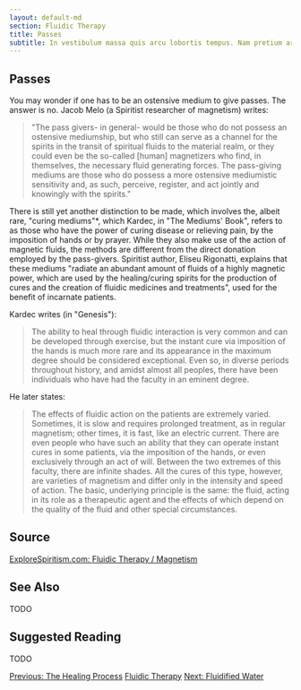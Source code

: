 ```yaml
---
layout: default-md
section: Fluidic Therapy
title: Passes
subtitle: In vestibulum massa quis arcu lobortis tempus. Nam pretium arcu in odio vulputate luctus.
---
```


## Passes
You may wonder if one has to be an ostensive medium to give passes.  The answer is no. Jacob Melo (a Spiritist researcher of magnetism) writes: 
> "The pass givers- in general- would be those who do not possess an ostensive mediumship, but who still can serve as a channel for the spirits in the transit of spiritual fluids to the material realm, or they could even be the so-called [human] magnetizers who find, in themselves, the necessary fluid generating forces.  The pass-giving mediums are those who do possess a more ostensive mediumistic sensitivity and, as such, perceive, register, and act jointly and knowingly with the spirits."  

There is still yet another distinction to be made, which involves the, albeit rare, "curing mediums"*, which Kardec, in "The Mediums' Book", refers to as those who have the power of curing disease or relieving pain, by the imposition of hands or by prayer.  While they also make use of the action of magnetic fluids, the methods are different from the direct donation employed by the pass-givers.  Spiritist author, Eliseu Rigonatti, explains that these mediums "radiate an abundant amount of fluids of a highly magnetic power, which are used by the healing/curing spirits for the production of cures and the creation of fluidic medicines and treatments", used for the benefit of incarnate patients.

Kardec writes (in "Genesis"):
> The ability to heal through fluidic interaction is very common and can be developed through exercise, but the instant cure via imposition of the hands is much more rare and its appearance in the maximum degree should be considered exceptional.  Even so, in diverse periods throughout history, and amidst almost all peoples, there have been individuals who have had the faculty in an eminent degree.

He later states:
> The effects of fluidic action on the patients are extremely varied.  Sometimes, it is slow and requires prolonged treatment, as in regular magnetism; other times, it is fast, like an electric current.  There are even people who have such an ability that they can operate instant cures in some patients, via the imposition of the hands, or even exclusively through an act of will.  Between the two extremes of this faculty, there are infinite shades.  All the cures of this type, however, are varieties of magnetism and differ only in the intensity and speed of action.  The basic, underlying principle is the same: the fluid, acting in its role as a therapeutic agent and the effects of which depend on the quality of the fluid and other special circumstances. 

## Source
[ExploreSpiritism.com: Fluidic Therapy / Magnetism](//www.explorespiritism.com/Science_Fluidic%20Therapy_Definition.htm)


## See Also
TODO


## Suggested Reading
TODO



<a href="healing" class="button">Previous: The Healing Process</a>
<a href="./" class="button special">Fluidic Therapy</a>
<a href="fluidified-water" class="button">Next: Fluidified Water</a>
